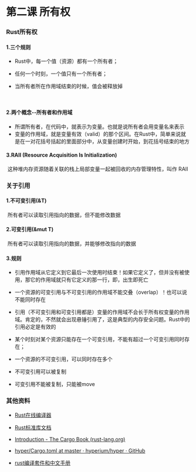 # 第二课 所有权



### Rust所有权

#### 1.三个规则

- Rust中，每一个值（资源）都有一个所有者；

- 任何一个时刻，一个值只有一个所有者；

- 当所有者所在作用域结束的时候，值会被释放掉

  ​

#### 2.两个概念--所有者和作用域

- 所谓所有者，在代码中，就表示为变量。也就是说所有者会用变量名来表示
- 变量的作用域，就是变量有效（valid）的那个区间。在Rust中，简单来说就是在一对花括号括起的里面部分中，从变量创建时开始，到花括号结束的地方



#### 3.RAII (Resource Acquisition Is Initialization) 

​	这种堆内存资源随着关联的栈上局部变量一起被回收的内存管理特性，叫作 RAII



### 关于引用

#### 1.不可变引用(&T) 

​	所有者可以读取引用指向的数据，但不能修改数据

#### 2.可变引用(&mut T)

​	所有者可以读取引用指向的数据，并能够修改指向的数据

#### 3.规则

- 引用作用域从它定义到它最后一次使用时结束！如果它定义了，但并没有被使用，那它的作用域就只有它定义的那一行，即，出生即死亡


- 一个资源的可变引用与不可变引用的作用域不能交叠（overlap）！也可以说不能同时存在
- 引用（不可变引用和可变引用都是）变量的作用域不会长于所有权变量的作用域。肯定的，不然就会出现悬锤引用了，这是典型的内存安全问题。Rust中的
  引用必定是有效的
- 某个时刻对某个资源只能存在一个可变引用，不能有超过一个可变引用同时存在；
- 一个资源的不可变引用，可以同时存在多个
- 不可变引用可以被复制
- 可变引用不能被复制，只能被move

### 其他资料

- [Rust在线编译器](https://play.rust-lang.org/?version=stable&mode=debug&edition=2021)
- [Rust标准库文档](https://doc.rust-lang.org/std/index.html)

- [Introduction - The Cargo Book (rust-lang.org)](https://doc.rust-lang.org/cargo/)

- [hyper/Cargo.toml at master · hyperium/hyper · GitHub](https://github.com/hyperium/hyper/blob/master/Cargo.toml)
- [rust编译套件和中文手册](https://kaisery.github.io/trpl-zh-cn/ch01-01-installation.html)